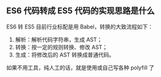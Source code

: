 ## ES6 代码转成 ES5 代码的实现思路是什么 

ES6 转 ES5 目前行业标配是用 Babel，转换的大致流程如下： 
1. 解析：解析代码字符串，生成 AST； 
2. 转换：按一定的规则转换、修改 AST； 
3. 生成：将修改后的 AST 转换成普通代码。 

如果不用工具，纯人工的话，就是使用或自己写各种 polyfill 了
